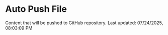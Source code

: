 # Auto Push File

Content that will be pushed to GitHub repository.
Last updated: 07/24/2025, 08:03:09 PM